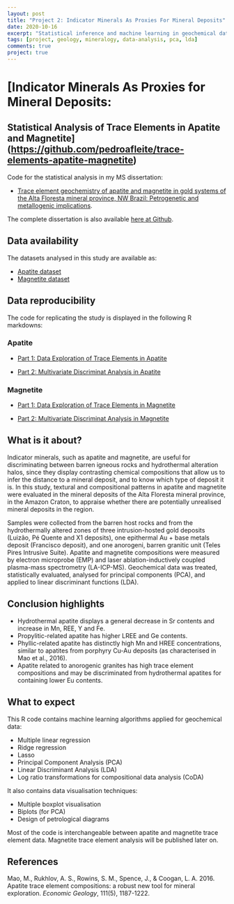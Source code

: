 ```yaml
---
layout: post
title: "Project 2: Indicator Minerals As Proxies For Mineral Deposits"
date: 2020-10-16
excerpt: "Statistical inference and machine learning in geochemical data of apatite and magnegtite."
tags: [project, geology, mineralogy, data-analysis, pca, lda]
comments: true
project: true
---
```


# [Indicator Minerals As Proxies for Mineral Deposits: 
## Statistical Analysis of Trace Elements in Apatite and Magnetite](https://github.com/pedroafleite/trace-elements-apatite-magnetite)
Code for the statistical analysis in my MS dissertation: 

- [Trace element geochemistry of apatite and magnetite in gold systems of the Alta Floresta mineral province, NW Brazil: Petrogenetic and metallogenic implications](http://hdl.handle.net/11449/193761).

The complete dissertation is also available [here at Github](https://github.com/pedroafleite/trace-elements-apatite-magnetite/blob/main/leite2020_dissertation.pdf).


## Data availability
The datasets analysed in this study are available as:
- [Apatite dataset](https://github.com/pedroafleite/trace-elements-apatite-magnetite/blob/main/geochem_ap.csv)
- [Magnetite dataset](https://github.com/pedroafleite/trace-elements-apatite-magnetite/blob/main/geochem_mag.csv)

## Data reproducibility
The code for replicating the study is displayed in the following R markdowns:

### Apatite

- [Part 1: Data Exploration of Trace Elements in Apatite](https://github.com/pedroafleite/trace-elements-apatite-magnetite/blob/main/part1_apatite.md)

- [Part 2: Multivariate Discriminat Analysis in Apatite](https://github.com/pedroafleite/trace-elements-apatite-magnetite/blob/main/part2_apatite_discriminant.md)

### Magnetite

- [Part 1: Data Exploration of Trace Elements in Magnetite](https://github.com/pedroafleite/trace-elements-apatite-magnetite/blob/main/part1_magnetite.md)

- [Part 2: Multivariate Discriminat Analysis in Magnetite](https://github.com/pedroafleite/trace-elements-apatite-magnetite/blob/main/part2_magnetite_discriminant.md)

## What is it about?
Indicator minerals, such as apatite and magnetite, are useful for discriminating between barren igneous rocks and hydrothermal alteration halos, since they display contrasting chemical compositions that allow us to infer the distance to a mineral deposit, and to know which type of deposit it is. In this study, textural and compositional patterns in apatite and magnetite were evaluated in the mineral deposits of the Alta Floresta mineral province, in the Amazon Craton, to appraise whether there are potentially unrealised mineral deposits in the region. 

Samples were collected from the barren host rocks and from the hydrothermally altered zones of three intrusion-hosted gold deposits (Luizão, Pé Quente and X1 deposits), one epithermal Au + base metals deposit (Francisco deposit), and one anorogeni, barren granitic unit (Teles Pires Intrusive Suite). Apatite and magnetite compositions were measured by electron microprobe (EMP) and laser ablation-inductively coupled plasma-mass spectrometry (LA-ICP-MS). Geochemical data was treated, statistically evaluated, analysed for principal components (PCA), and applied to linear discriminant functions (LDA). 

## Conclusion highlights
- Hydrothermal apatite displays a general decrease in Sr contents and increase in Mn, REE, Y and Fe.
- Propylitic-related apatite has higher LREE and Ge contents.
- Phyllic-related apatite has distinctly high Mn and HREE concentrations, similar to apatites from porphyry Cu-Au deposits (as characterised in Mao et al., 2016).
- Apatite related to anorogenic granites has high trace element compositions and may be discriminated from hydrothermal apatites for containing lower Eu contents.

## What to expect
This R code contains machine learning algorithms applied for geochemical data:
- Multiple linear regression
- Ridge regression
- Lasso
- Principal Component Analysis (PCA)
- Linear Discriminant Analysis (LDA)
- Log ratio transformations for compositional data analysis (CoDA)

It also contains data visualisation techniques:
- Multiple boxplot visualisation
- Biplots (for PCA)
- Design of petrological diagrams

Most of the code is interchangeable between apatite and magnetite trace element data. Magnetite trace element analysis will be published later on.

## References

Mao, M., Rukhlov, A. S., Rowins, S. M., Spence, J., & Coogan, L. A. 2016. Apatite trace element compositions: a robust new tool for mineral exploration. *Economic Geology*, 111(5), 1187-1222.
